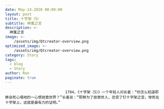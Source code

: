 ```yaml
---
date: May-14-2020 00:00:00
layout: post
title: 十字架（5）
subtitle: 神寓之言
description: >-
  神寓之言
image: >-
    /assets/img/Qtcreator-overview.png
optimized_image: >-
    /assets/img/Qtcreator-overview.png
category: Story
tags:
  - blog
  - Story
author: Ron
paginate: true
---
```


							　　1784，《十字架（5）》一个年轻人问长者：“你怎么知道耶稣会死心塌地的一心想拯救世界？”长者说：“耶稣为了拯救世人，忍受了钉十字架之苦，惨死在十字架上，这就是最有力的证明。”
							
							
						